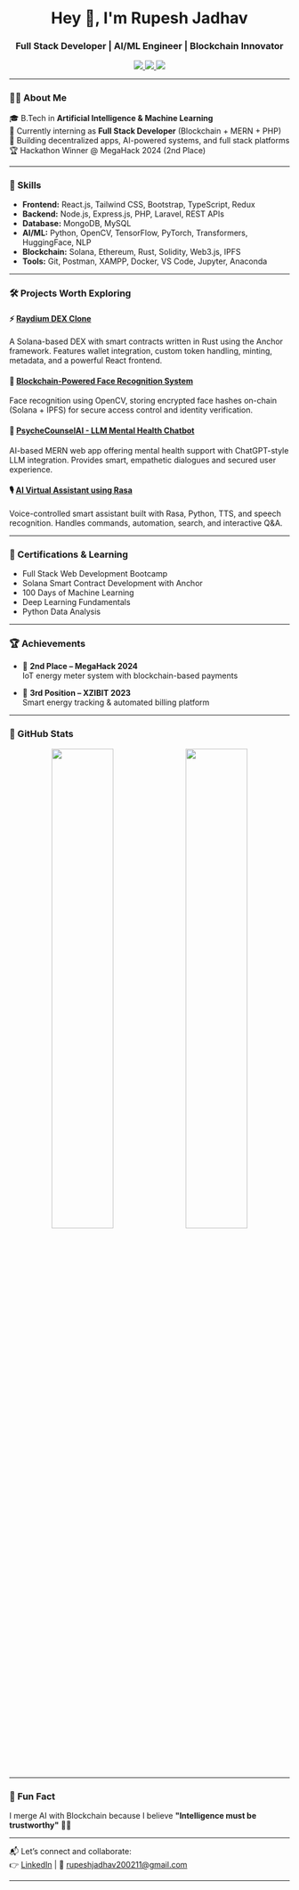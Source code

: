 <h1 align="center">Hey 👋, I'm Rupesh Jadhav</h1>
<h3 align="center">Full Stack Developer | AI/ML Engineer | Blockchain Innovator</h3>

<p align="center">
  <a href="https://www.linkedin.com/in/rupesh-jadhav-9b8a31259/" target="_blank">
    <img src="https://img.shields.io/badge/LinkedIn-%230077B5?style=for-the-badge&logo=linkedin&logoColor=white"/>
  </a>
  <a href="mailto:rupeshjadhav200211@gmail.com">
    <img src="https://img.shields.io/badge/Gmail-D14836?style=for-the-badge&logo=gmail&logoColor=white"/>
  </a>
  <a href="https://github.com/rj25031">
    <img src="https://img.shields.io/badge/GitHub-181717?style=for-the-badge&logo=github&logoColor=white"/>
  </a>
</p>

---

### 🧑‍💻 About Me

🎓 B.Tech in **Artificial Intelligence & Machine Learning**  
💼 Currently interning as **Full Stack Developer** (Blockchain + MERN + PHP)  
🔭 Building decentralized apps, AI-powered systems, and full stack platforms  
🏆 Hackathon Winner @ MegaHack 2024 (2nd Place)  

---

### 🧠 Skills

- **Frontend:** React.js, Tailwind CSS, Bootstrap, TypeScript, Redux  
- **Backend:** Node.js, Express.js, PHP, Laravel, REST APIs  
- **Database:** MongoDB, MySQL  
- **AI/ML:** Python, OpenCV, TensorFlow, PyTorch, Transformers, HuggingFace, NLP  
- **Blockchain:** Solana, Ethereum, Rust, Solidity, Web3.js, IPFS  
- **Tools:** Git, Postman, XAMPP, Docker, VS Code, Jupyter, Anaconda  

---

### 🛠 Projects Worth Exploring

#### ⚡ [Raydium DEX Clone](https://github.com/rj25031)  
A Solana-based DEX with smart contracts written in Rust using the Anchor framework. Features wallet integration, custom token handling, minting, metadata, and a powerful React frontend.

#### 🧠 [Blockchain-Powered Face Recognition System](https://github.com/rj25031)  
Face recognition using OpenCV, storing encrypted face hashes on-chain (Solana + IPFS) for secure access control and identity verification.

#### 🤖 [PsycheCounselAI - LLM Mental Health Chatbot](https://github.com/rj25031)  
AI-based MERN web app offering mental health support with ChatGPT-style LLM integration. Provides smart, empathetic dialogues and secured user experience.

#### 🎙 [AI Virtual Assistant using Rasa](https://github.com/rj25031)  
Voice-controlled smart assistant built with Rasa, Python, TTS, and speech recognition. Handles commands, automation, search, and interactive Q&A.

---

### 🚀 Certifications & Learning

- Full Stack Web Development Bootcamp  
- Solana Smart Contract Development with Anchor  
- 100 Days of Machine Learning  
- Deep Learning Fundamentals  
- Python Data Analysis  

---

### 🏆 Achievements

- 🥈 **2nd Place – MegaHack 2024**  
  IoT energy meter system with blockchain-based payments

- 🥉 **3rd Position – XZIBIT 2023**  
  Smart energy tracking & automated billing platform

---

### 📌 GitHub Stats

<p align="center">
  <img width="47%" src="https://github-readme-stats.vercel.app/api?username=rj25031&show_icons=true&theme=tokyonight" />
  <img width="47%" src="https://github-readme-stats.vercel.app/api/top-langs/?username=rj25031&layout=compact&theme=tokyonight" />
</p>

---

### 🧩 Fun Fact

I merge AI with Blockchain because I believe **"Intelligence must be trustworthy"** 🔐✨

---

📬 Let’s connect and collaborate:  
👉 [LinkedIn](https://www.linkedin.com/in/rupesh-jadhav-9b8a31259/) | 📧 rupeshjadhav200211@gmail.com

---

